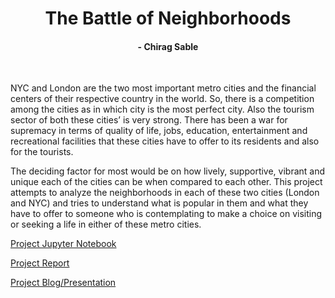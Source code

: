 <h1 align='center'> The Battle of Neighborhoods</h1>
<h4 align='center'>- Chirag Sable</h4><br>

NYC and London are the two most important metro cities and the financial centers of their respective country in the world. So, there is a competition among the cities as in which city is the most perfect city. Also the tourism sector of both these cities’ is very strong. There has been a war for supremacy in terms of quality of life, jobs, education, entertainment and recreational facilities that these cities have to offer to its residents and also for the tourists.

The deciding factor for most would be on how lively, supportive, vibrant and unique each of the cities can be when compared to each other. This project attempts to analyze the neighborhoods in each of these two cities (London and NYC) and tries to understand what is popular in them and what they have to offer to someone who is contemplating to make a choice on visiting or seeking a life in either of these metro cities.

[Project Jupyter Notebook](https://github.com/chiragsable/Projects/blob/master/The%20Battle%20of%20Neighborhoods/The%20Battle%20of%20Neighborhoods.ipynb)

[Project Report](https://github.com/chiragsable/Projects/blob/master/The%20Battle%20of%20Neighborhoods/Capstone%20Project%20-%20The%20Battle%20of%20Neighborhoods%20Report.pdf)

[Project Blog/Presentation](https://medium.com/@chirag.sable2003/london-vs-new-york-what-is-your-choice-let-the-data-decide-b1a51695b553)
